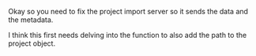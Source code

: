 Okay so you need to fix the project import server so it sends the data and the metadata.

I think this first needs delving into the function to also add the path to the project object.
